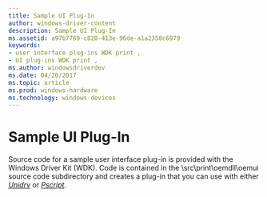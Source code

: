 ```yaml
---
title: Sample UI Plug-In
author: windows-driver-content
description: Sample UI Plug-In
ms.assetid: a97b7769-c820-413e-96de-a1a2358c6979
keywords:
- user interface plug-ins WDK print ,
- UI plug-ins WDK print ,
ms.author: windowsdriverdev
ms.date: 04/20/2017
ms.topic: article
ms.prod: windows-hardware
ms.technology: windows-devices
---
```


# Sample UI Plug-In





Source code for a sample user interface plug-in is provided with the Windows Driver Kit (WDK). Code is contained in the \\src\\print\\oemdll\\oemui source code subdirectory and creates a plug-in that you can use with either [*Unidrv*](https://msdn.microsoft.com/library/windows/hardware/ff556343#wdkgloss-unidrv) or [*Pscript*](https://msdn.microsoft.com/library/windows/hardware/ff556325#wdkgloss-pscript).

 

 




